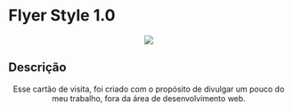 # Flyer Style 1.0

<p align="center">
  <img src="img/card.jpg">
</p>

## Descrição

  <p align="center"> Esse cartão de visita, foi criado com o propósito de divulgar um pouco do meu trabalho, fora da área de desenvolvimento web.
  </p>

